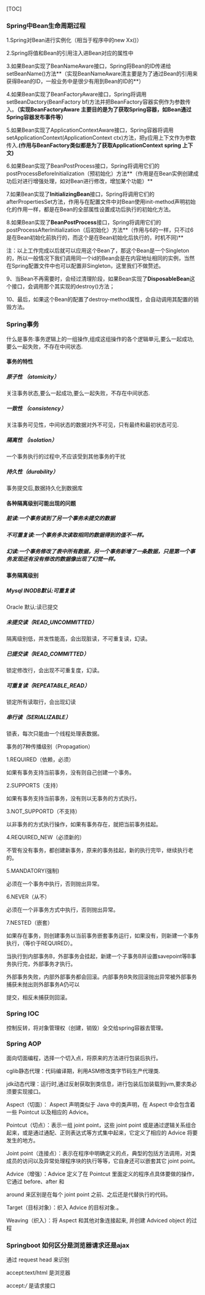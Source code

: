 \[TOC\]

### Spring中Bean生命周期过程

1.Spring对Bean进行实例化（相当于程序中的new Xx\(\)）

2.Spring将值和Bean的引用注入进Bean对应的属性中

3.如果Bean实现了BeanNameAware接口，Spring将Bean的ID传递给setBeanName\(\)方法**（实现BeanNameAware清主要是为了通过Bean的引用来获得Bean的ID，一般业务中是很少有用到Bean的ID的**）

4.如果Bean实现了BeanFactoryAware接口，Spring将调用setBeanDactory\(BeanFactory bf\)方法并把BeanFactory容器实例作为参数传入。**（实现BeanFactoryAware 主要目的是为了获取Spring容器，如Bean通过Spring容器发布事件等）**

5.如果Bean实现了ApplicationContextAware接口，Spring容器将调用setApplicationContext\(ApplicationContext ctx\)方法，把y应用上下文作为参数传入.**\(作用与BeanFactory类似都是为了获取ApplicationContext spring 上下文\)**

6.如果Bean实现了BeanPostProcess接口，Spring将调用它们的postProcessBeforeInitialization（预初始化）方法**（作用是在Bean实例创建成功后对进行增强处理，如对Bean进行修改，增加某个功能）**

7.如果Bean实现了**InitializingBean**接口，Spring将调用它们的afterPropertiesSet方法，作用与在配置文件中对Bean使用init-method声明初始化的作用一样，都是在Bean的全部属性设置成功后执行的初始化方法。

8.如果Bean实现了**BeanPostProcess**接口，Spring将调用它们的postProcessAfterInitialization（后初始化）方法**（作用与6的一样，只不过6是在Bean初始化前执行的，而这个是在Bean初始化后执行的，时机不同\)**

注：以上工作完成以后就可以应用这个Bean了，那这个Bean是一个Singleton的，所以一般情况下我们调用同一个id的Bean会是在内容地址相同的实例，当然在Spring配置文件中也可以配置非Singleton，这里我们不做赘述。

9、当Bean不再需要时，会经过清理阶段，如果Bean实现了**DisposableBean**这个接口，会调用那个其实现的destroy\(\)方法；

10、最后，如果这个Bean的配置了destroy-method属性，会自动调用其配置的销毁方法。

### Spring事务

什么是事务:事务逻辑上的一组操作,组成这组操作的各个逻辑单元,要么一起成功,要么一起失败，不存在中间状态.

#### 事务的特性

##### 原子性 （atomicity）

关注事务状态,要么一起成功,要么一起失败，不存在中间状态.

##### 一致性 （consistency）

关注事务可见性，中间状态的数据对外不可见，只有最终和最初状态可见.

##### 隔离性 （isolation）

一个事务执行的过程中,不应该受到其他事务的干扰

##### 持久性（durability）

事务提交后,数据持久化到数据库

#### 各种隔离级别可能出现的问题

##### 脏读:一个事务读到了另一个事务未提交的数据

##### 不可重复读:一个事务多次读取相同的数据得到的值不一样。

##### 幻读:一个事务修改了表中所有数据，另一个事务新增了一条数据，只是第一个事务发现还有没有修改的数据像出现了幻觉一样。

#### 事务隔离级别

##### Mysql INODB默认:可重复读

Oracle 默认:读已提交

##### 未提交读（READ\_UNCOMMITTED）

隔离级别低，并发性能高，会出现脏读，不可重复读，幻读。

##### 已提交读（READ\_COMMITTED）

锁定修改行，会出现不可重复度，幻读。

##### 可重复读（REPEATABLE\_READ）

锁定所有读取行，会出现幻读

##### 串行读（SERIALIZABLE）

锁表，每次只能由一个线程处理表数据。

事务的7种传播级别（Propagation）

1.REQUIRED（依赖，必须）

如果有事务支持当前事务，没有则自己创建一个事务。

2.SUPPORTS（支持）

如果有事务支持当前事务，没有则以无事务的方式执行。

3.NOT\_SUPPORTD（不支持）

以非事务的方式执行操作，如果有事务存在，就把当前事务挂起。

4.REQUIRED\_NEW（必须新的）

不管有没有事务，都创建新事务，原来的事务挂起，新的执行完毕，继续执行老的。

5.MANDATORY\(强制\)

必须在一个事务中执行，否则抛出异常。

6.NEVER（从不）

必须在一个非事务方式中执行，否则抛出异常。

7.NESTED（嵌套）

如果存在事务，则创建事务以当前事务嵌套事务运行，如果没有，则新建一个事务执行，（等价于REQUIRED）。

当执行到内部事务B，外部事务会挂起，新建一个子事务B并设置savepoint等B事务执行完，外部事务才执行。

外部事务失败，内部外部事务都会回滚。内部事务B失败回滚抛出异常被外部事务捕获未抛出则外部事务A仍可以

提交，相反未捕获则回滚。

### Spring IOC

控制反转，将对象管理权（创建，销毁）全交给spring容器去管理。

### Spring AOP

面向切面编程，选择一个切入点，将原来的方法进行包装后执行。

cglib静态代理：代码编译期，利用ASM修改类字节码生产代理类.

jdk动态代理：运行时,通过反射获取到类信息，进行包装后加装载到jvm,要求类必须要实现接口。

Aspect（切面）： Aspect 声明类似于 Java 中的类声明，在 Aspect 中会包含着一些 Pointcut 以及相应的 Advice。

Pointcut（切点）：表示一组 joint point，这些 joint point 或是通过逻辑关系组合起来，或是通过通配、正则表达式等方式集中起来，它定义了相应的 Advice 将要发生的地方。

Joint point（连接点）：表示在程序中明确定义的点，典型的包括方法调用，对类成员的访问以及异常处理程序块的执行等等，它自身还可以嵌套其它 joint point。

Advice（增强）：Advice 定义了在 Pointcut 里面定义的程序点具体要做的操作，它通过 before、after 和

around 来区别是在每个 joint point 之前、之后还是代替执行的代码。

Target（目标对象）：织入 Advice 的目标对象.。

Weaving（织入）：将 Aspect 和其他对象连接起来, 并创建 Adviced object 的过程

### Springboot 如何区分是浏览器请求还是ajax

通过 request head 来识别

accept:text/html 是浏览器

accept:_/_ 是请求接口

